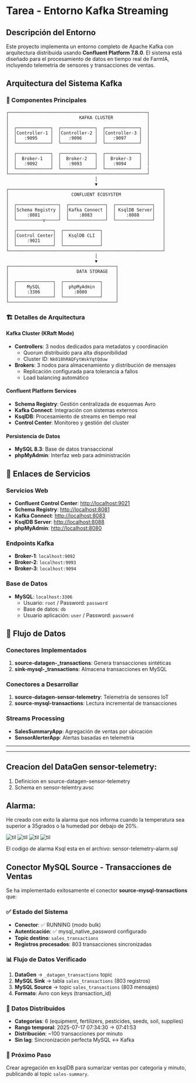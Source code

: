 # Tarea - Entorno Kafka Streaming

## Descripción del Entorno

Este proyecto implementa un entorno completo de Apache Kafka con arquitectura distribuida usando **Confluent Platform 7.8.0**. El sistema está diseñado para el procesamiento de datos en tiempo real de FarmIA, incluyendo telemetría de sensores y transacciones de ventas.

## Arquitectura del Sistema Kafka

### 📐 Componentes Principales

```
┌─────────────────────────────────────────────────────┐
│                           KAFKA CLUSTER             │
│                                                     │
│  ┌─────────────┐  ┌─────────────┐  ┌─────────────┐  │
│  │Controller-1 │  │Controller-2 │  │Controller-3 │  │
│  │   :9095     │  │   :9096     │  │   :9097     │  │
│  └─────────────┘  └─────────────┘  └─────────────┘  │
│                                                     │
│  ┌─────────────┐  ┌─────────────┐  ┌─────────────┐  │
│  │  Broker-1   │  │  Broker-2   │  │  Broker-3   │  │
│  │   :9092     │  │   :9093     │  │   :9094     │  │
│  └─────────────┘  └─────────────┘  └─────────────┘  |
└─────────────────────────────────────────────────────┘
                                  │
                                  ▼
┌───────────────────────────────────────────────────────────┐
│                        CONFLUENT ECOSYSTEM                │
│                                                           │
│  ┌────────────────┐  ┌──────────────┐  ┌──────────────┐   │
│  │Schema Registry │  │Kafka Connect │  │ KsqlDB Server│   │
│  │    :8081       │  │    :8083     │  │    :8088     │   │
│  └──────────v─────┘  └──────────────┘  └──────────────┘   │
│                                                           │
│  ┌──────────────┐  ┌──────────────┐                       │
│  │Control Center│  │  KsqlDB CLI  │                       │
│  │    :9021     │  │              │                       │
│  └──────────────┘  └──────────────┘                       │
└───────────────────────────────────────────────────────────┘
                                  │
                                  ▼
┌─────────────────────────────────────────┐
│                          DATA STORAGE   │
│                                         │
│  ┌──────────────┐  ┌──────────────┐     │
│  │    MySQL     │  │  phpMyAdmin  │     │
│  │    :3306     │  │    :8080     │     │
│  └──────────────┘  └──────────────┘     │
└─────────────────────────────────────────┘
```

### 🏗️ Detalles de Arquitectura

#### **Kafka Cluster (KRaft Mode)**
- **Controllers**: 3 nodos dedicados para metadatos y coordinación
  - Quorum distribuido para alta disponibilidad
  - Cluster ID: `Nk018hRAQFytWskYqtQduw`
- **Brokers**: 3 nodos para almacenamiento y distribución de mensajes
  - Replicación configurada para tolerancia a fallos
  - Load balancing automático

#### **Confluent Platform Services**
- **Schema Registry**: Gestión centralizada de esquemas Avro
- **Kafka Connect**: Integración con sistemas externos
- **KsqlDB**: Procesamiento de streams en tiempo real
- **Control Center**: Monitoreo y gestión del cluster

#### **Persistencia de Datos**
- **MySQL 8.3**: Base de datos transaccional
- **phpMyAdmin**: Interfaz web para administración

## 🔗 Enlaces de Servicios

### Servicios Web
- **Confluent Control Center**: [http://localhost:9021](http://localhost:9021)
- **Schema Registry**: [http://localhost:8081](http://localhost:8081)
- **Kafka Connect**: [http://localhost:8083](http://localhost:8083)
- **KsqlDB Server**: [http://localhost:8088](http://localhost:8088)
- **phpMyAdmin**: [http://localhost:8080](http://localhost:8080)

### Endpoints Kafka
- **Broker-1**: `localhost:9092`
- **Broker-2**: `localhost:9093`
- **Broker-3**: `localhost:9094`

### Base de Datos
- **MySQL**: `localhost:3306`
  - Usuario: `root` / Password: `password`
  - Base de datos: `db`
  - Usuario aplicación: `user` / Password: `password`

## 🚀 Flujo de Datos

### Conectores Implementados
1. **source-datagen-_transactions**: Genera transacciones sintéticas
2. **sink-mysql-_transactions**: Almacena transacciones en MySQL

### Conectores a Desarrollar
1. **source-datagen-sensor-telemetry**: Telemetría de sensores IoT
2. **source-mysql-transactions**: Lectura incremental de transacciones

### Streams Processing
- **SalesSummaryApp**: Agregación de ventas por ubicación
- **SensorAlerterApp**: Alertas basadas en telemetría


*******************************************************************************************
*******************************************************************************************

## Creacion del DataGen sensor-telemetry: 
1. Definicion en source-datagen-sensor-telemetry
2. Schema en sensor-telemtry.avsc

## Alarma: 

He creado con exito la alarma que nos informa cuando la temperatura sea superior a 35grados o la humedad por debajo de 20%. 

![til](./assets/KSQLDB-flow.png)
![til](./assets/KSQLDB-streams.png)
![til](./assets/Topic-sensor-alerts.png)
![til](./assets/Topic-sensor-alerts-details.png)

El codigo de alarma Ksql esta en el archivo: sensor-telemetry-alarm.sql

## Conector MySQL Source - Transacciones de Ventas

Se ha implementado exitosamente el conector **source-mysql-transactions** que:

### ✅ Estado del Sistema
- **Conector**: ✅ RUNNING (modo bulk)
- **Autenticación**: ✅ mysql_native_password configurado
- **Topic destino**: `sales_transactions`
- **Registros procesados**: 803 transacciones sincronizadas

### 📊 Flujo de Datos Verificado
1. **DataGen** → `_datagen_transactions` topic
2. **MySQL Sink** → tabla `sales_transactions` (803 registros)
3. **MySQL Source** → topic `sales_transactions` (803 mensajes)
4. **Formato**: Avro con keys (transaction_id)

### 🎯 Datos Distribuidos
- **Categorías**: 6 (equipment, fertilizers, pesticides, seeds, soil, supplies)
- **Rango temporal**: 2025-07-17 07:34:30 → 07:41:53
- **Distribución**: ~100 transacciones por minuto
- **Sin lag**: Sincronización perfecta MySQL ↔ Kafka

### 🔄 Próximo Paso
Crear agregación en ksqlDB para sumarizar ventas por categoría y minuto, publicando al topic `sales-summary`.


